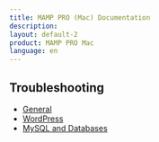 ```yaml
---
title: MAMP PRO (Mac) Documentation
description: 
layout: default-2
product: MAMP PRO Mac
language: en
---
```


## Troubleshooting


- [General](General/)  
- [WordPress](WordPress/)  
- [MySQL and Databases](Databases/)  
